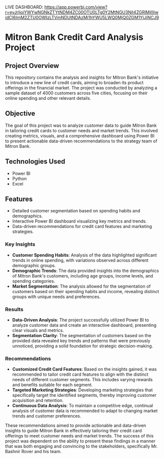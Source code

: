 LIVE DASHBOARD: https://app.powerbi.com/view?r=eyJrIjoiYWYwNGNkZTYtNDM4ZC00OTU0LTg0Y2MtNGU3NjI4ZGRlMjllIiwidCI6ImM2ZTU0OWIzLTVmNDUtNDAzMi1hYWU5LWQ0MjQ0ZGM1YjJjNCJ9
# Mitron Bank Credit Card Analysis Project

## Project Overview
This repository contains the analysis and insights for Mitron Bank's initiative to introduce a new line of credit cards, aiming to broaden its product offerings in the financial market. The project was conducted by analyzing a sample dataset of 4000 customers across five cities, focusing on their online spending and other relevant details.

## Objective
The goal of this project was to analyze customer data to guide Mitron Bank in tailoring credit cards to customer needs and market trends. This involved creating metrics, visuals, and a comprehensive dashboard using Power BI to present actionable data-driven recommendations to the strategy team of Mitron Bank.

## Technologies Used
- Power BI
- Python
- Excel

## Features
- Detailed customer segmentation based on spending habits and demographics.
- Interactive Power BI dashboard visualizing key metrics and trends.
- Data-driven recommendations for credit card features and marketing strategies.

### Key Insights
- **Customer Spending Habits**: Analysis of the data highlighted significant trends in online spending, with variations observed across different demographic groups.
- **Demographic Trends**: The data provided insights into the demographics of Mitron Bank's customers, including age groups, income levels, and spending categories.
- **Market Segmentation**: The analysis allowed for the segmentation of customers based on their spending habits and income, revealing distinct groups with unique needs and preferences.

### Results
- **Data-Driven Analysis**: The project successfully utilized Power BI to analyze customer data and create an interactive dashboard, presenting clear visuals and metrics.
- **Segmentation Clarity**: The segmentation of customers based on the provided data revealed key trends and patterns that were previously unnoticed, providing a solid foundation for strategic decision-making.

### Recommendations
- **Customized Credit Card Features**: Based on the insights gained, it was recommended to tailor credit card features to align with the distinct needs of different customer segments. This includes varying rewards and benefits suitable for each segment.
- **Targeted Marketing Strategies**: Developing marketing strategies that specifically target the identified segments, thereby improving customer acquisition and retention.
- **Continuous Data Analysis**: To maintain a competitive edge, continual analysis of customer data is recommended to adapt to changing market trends and customer preferences.

These recommendations aimed to provide actionable and data-driven insights to guide Mitron Bank in effectively tailoring their credit card offerings to meet customer needs and market trends. The success of this project was dependent on the ability to present these findings in a manner that was both engaging and convincing to the stakeholders, specifically Mr. Bashnir Rover and his team.
  
